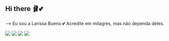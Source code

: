 ## Hi there 🩰💕
-->
Eu sou a Larissa Bueno 💕
Acredite em milagres, mas não dependa deles.

![](https://media1.tenor.com/m/VOoTrfIqpg0AAAAC/waiting-cat-filing-nail.gif)
![](https://media1.tenor.com/m/k86FDKf3174AAAAC/duck-daffy.gif)
![](https://media1.tenor.com/m/6hL34dXzBqAAAAAC/donald-duck-angry.gi)
![](https://media1.tenor.com/m/zt5Z6fccB9YAAAAC/chucky-chucky-doll.gi)



